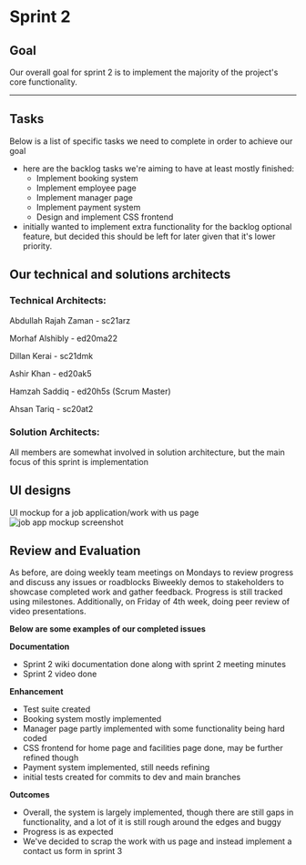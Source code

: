 # Sprint 2

## Goal
Our overall goal for sprint 2 is to implement the majority of the project's core functionality.
***

## Tasks

Below is a list of specific tasks we need to complete in order to achieve our goal
* here are the backlog tasks we're aiming to have at least mostly finished:
  * Implement booking system
  * Implement employee page
  * Implement manager page
  * Implement payment system
  * Design and implement CSS frontend
* initially wanted to implement extra functionality for the backlog optional feature, but decided this should be left for later given that it's lower priority.

## Our technical and solutions architects 

### Technical Architects:

Abdullah Rajah Zaman - sc21arz

Morhaf Alshibly - ed20ma22

Dillan Kerai - sc21dmk

Ashir Khan - ed20ak5

Hamzah Saddiq - ed20h5s (Scrum Master)

Ahsan Tariq - sc20at2

### Solution Architects:

All members are somewhat involved in solution architecture, but the main focus of this sprint is implementation

## UI designs

UI mockup for a job application/work with us page
![job app mockup screenshot](https://user-images.githubusercontent.com/57477409/225178848-af28b288-8cd3-437a-99cc-6a15d78c680f.PNG)

## Review and Evaluation

As before, are doing weekly team meetings on Mondays to review progress and discuss any issues or roadblocks Biweekly demos to stakeholders to showcase completed work and gather feedback. Progress is still tracked using milestones. Additionally, on Friday of 4th week, doing peer review of video presentations.

**Below are some examples of our completed issues**

**Documentation** 

* Sprint 2 wiki documentation done along with sprint 2 meeting minutes
* Sprint 2 video done

**Enhancement**

* Test suite created
* Booking system mostly implemented
* Manager page partly implemented with some functionality being hard coded
* CSS frontend for home page and facilities page done, may be further refined though
* Payment system implemented, still needs refining
* initial tests created for commits to dev and main branches

**Outcomes**

* Overall, the system is largely implemented, though there are still gaps in functionality, and a lot of it is still rough around the edges and buggy
* Progress is as expected
* We've decided to scrap the work with us page and instead implement a contact us form in sprint 3


